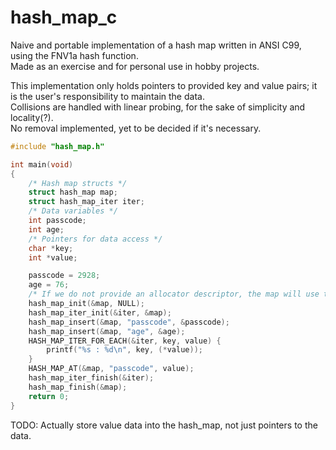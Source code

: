 # hash_map_c
Naive and portable implementation of a hash map written in ANSI C99, using the FNV1a hash function.</br>
Made as an exercise and for personal use in hobby projects.

This implementation only holds pointers to provided key and value pairs; it is the user's responsibility to maintain the data.</br>
Collisions are handled with linear probing, for the sake of simplicity and locality(?).</br>
No removal implemented, yet to be decided if it's necessary.

```c
#include "hash_map.h"

int main(void)
{
	/* Hash map structs */
	struct hash_map map;
	struct hash_map_iter iter;
	/* Data variables */
	int passcode;
	int age;
	/* Pointers for data access */
	char *key;
	int *value;

	passcode = 2928;
	age = 76;
	/* If we do not provide an allocator descriptor, the map will use the standard library. */
	hash_map_init(&map, NULL);
	hash_map_iter_init(&iter, &map);
	hash_map_insert(&map, "passcode", &passcode);
	hash_map_insert(&map, "age", &age);
	HASH_MAP_ITER_FOR_EACH(&iter, key, value) {
		printf("%s : %d\n", key, (*value));
	}
	HASH_MAP_AT(&map, "passcode", value);
	hash_map_iter_finish(&iter);
	hash_map_finish(&map);
	return 0;
}
```
TODO: Actually store value data into the hash_map, not just pointers to the data.
